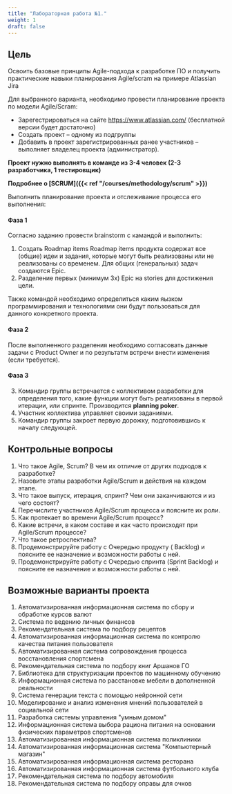 ```yaml
---
title: "Лабораторная работа №1."
weight: 1
draft: false
---
```


## Цель
Освоить базовые принципы Agile-подхода к разработке ПО и получить практические навыки планирования Agile/scram на примере Atlassian Jira

Для выбранного варианта, необходимо провести планирование проекта по модели Agile/Scram:
* Зарегестрироваться на сайте https://www.atlassian.com/ (бесплатной версии будет достаточно)
* Создать проект – одному из подгруппы
* Добавить в проект зарегистрированных ранее участников – выполняет владелец проекта (администратор).

**Проект нужно выполнять в команде из 3-4 человек (2-3 разработчика, 1 тестировщик)**

**Подробнее о [SCRUM]({{< ref "/courses/methodology/scrum" >}})**


Выполнить планирование проекта и отслеживание процесса его выполнения:

#### Фаза 1

Согласно заданию провести brainstorm с камандой и выполнить:
1. Создать Roadmap items
Roadmap items продукта
содержат все (общие) идеи и задания, которые могут быть реализованы или не реализованы со временем. Для общих (генеральных) задач создаются Epic.
2. Разделение первых (минимум 3х) Epic на stories для достижения цели. 

Также командой необходимо определиться каким яызком программирования и технологиями они будут пользоваться для данного конкретного проекта.

#### Фаза 2
После выполненного разделения необходимо согласовать данные задачи с Product Owner и по результатм встречи внести изменения (если требуется).

#### Фаза 3
3. Командир группы встречается с коллективом разработки для определения того, какие функции могут быть реализованы в первой итерации, или спринте. Производится **planning poker**.
4. Участник коллектива управляет своими заданиями.
5. Командир группы закроет первую дорожку, подготовившись к началу следующей.

## Контрольные вопросы
1. Что такое Agile, Scrum? В чем их отличие от других подходов к разработке?
2. Назовите этапы разработки Agile/Scrum и действия на каждом этапе.
3. Что такое выпуск, итерация, спринт? Чем они заканчиваются и из чего состоят?
4. Перечислите участников Agile/Scrum процесса и поясните их роли.
5. Как протекает во времени Agile/Scrum процесс?
6. Какие встречи, в каком составе и как часто происходят при Agile/Scrum процессе?
7. Что такое ретроспектива?
8. Продемонстрируйте работу с Очередью продукту ( Backlog) и поясните ее
назначение и возможности работы с ней.
9. Продемонстрируйте работу с Очередью спринта (Sprint Backlog) и поясните ее
назначение и возможности работы с ней.

## Возможные варианты проекта
1.  Автоматизированная информационная система по сбору и обработке курсов валют
2. Система по ведению личных финансов
3. Рекомендательная система по подбору рецептов
4. Автоматизированная информационная система по контролю качества питания пользователя
5. Автоматизированная система сопровождения процесса восстановления спортсмена
6. Рекомендательная система по подбору книг Аршанов ГО
7. Библиотека для структуризации проектов по машинному обучению
8. Информационная система по расстановке мебели в дополненной реальности
9. Система генерации текста с помощью нейронной сети
10. Моделирование и анализ изменения мнений пользователей в социальной сети
11. Разработка системы управления "умным домом"
12. Информационная система выбора рациона питания на основании физических параметров спортсменов
13. Автоматизированная информационная система поликлиники
14. Автоматизированная информационная система "Компьютерный магазин"
15. Автоматизированная информационная система ресторана
16. Автоматизированная информационная система футбольного клуба
17. Рекомендательная система по подбору автомобиля
18. Рекомендательная система по подбору оправы для очков
